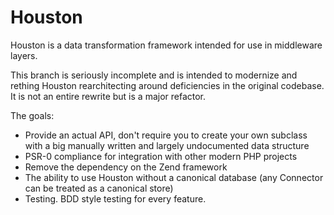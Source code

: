 # Houston #

Houston is a data transformation framework intended for use in middleware layers.

This branch is seriously incomplete and is intended to modernize and rething Houston
rearchitecting around deficiencies in the original codebase.  It is not an entire
rewrite but is a major refactor.

The goals:

- Provide an actual API, don't require you to create your own subclass with a big manually written and largely undocumented data structure
- PSR-0 compliance for integration with other modern PHP projects
- Remove the dependency on the Zend framework
- The ability to use Houston without a canonical database (any Connector can be treated as a canonical store)
- Testing.  BDD style testing for every feature.